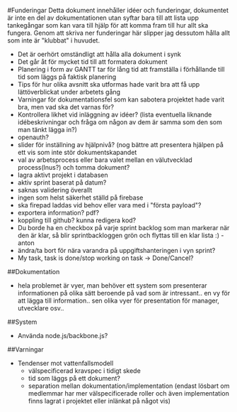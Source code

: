 #Funderingar
Detta dokument innehåller idéer och funderingar, dokumentet är inte en del av dokumentationen utan syftar bara till att lista upp tankegångar som kan vara till hjälp för att komma fram till hur allt ska fungera. Genom att skriva ner funderingar här slipper jag dessutom hålla allt som inte är "klubbat" i huvudet.

* Det är oerhört omständligt att hålla alla dokument i synk
* Det går åt för mycket tid till att formatera dokument
* Planering i form av GANTT tar för lång tid att framställa i förhållande till tid som läggs på faktisk planering
* Tips för hur olika avsnitt ska utformas hade varit bra att få upp lättöverblickat under arbetets gång
* Varningar för dokumentationsfel som kan sabotera projektet hade varit bra, men vad ska det varnas för?
* Kontrollera likhet vid inläggning av idéer? (lista eventuella liknande idébeskrivningar och fråga om någon av dem är samma som den som man tänkt lägga in?)
* openauth?
* slider för inställning av hjälpnivå? (nog bättre att presentera hjälpen på ett vis som inte stör dokumentskapandet
* val av arbetsprocess eller bara valet mellan en välutvecklad process(lnus?) och tomma dokument?
* lagra aktivt projekt i databasen
* aktiv sprint baserat på datum?
* saknas validering överallt
* ingen som helst säkerhet ställd på firebase
* ska firepad laddas vid behov eller vara med i "första payload"?
* exportera information? pdf?
* koppling till github? kunna redigera kod?
* Du borde ha en checkbox på varje sprint backlog som man markerar när den är klar, så blir sprintbackloggen grön och flyttas till en klar lista :) - anton
* ändra/ta bort för nära varandra på uppgiftshanteringen i vyn sprint?
* My task, task is done/stop working on task -> Done/Cancel?

##Dokumentation
* hela problemet är vyer, man behöver ett system som presenterar informationen på olika sätt beroende på vad som är intressant.. en vy för att lägga till information.. sen olika vyer för presentation för manager, utvecklare osv..

##System
* Använda node.js/backbone.js?

##Varningar
* Tendenser mot vattenfallsmodell
  * välspecificerad kravspec i tidigt skede
  * tid som läggs på ett dokument?
  * separation mellan dokumentation/implementation (endast lösbart om medlemmar har mer välspecificerade roller och även implementation finns lagrat i projektet eller inlänkat på något vis)